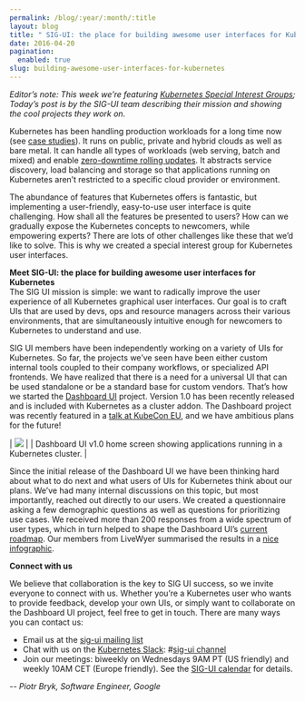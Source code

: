 ```yaml
---
permalink: /blog/:year/:month/:title
layout: blog
title: " SIG-UI: the place for building awesome user interfaces for Kubernetes "
date: 2016-04-20
pagination:
  enabled: true
slug: building-awesome-user-interfaces-for-kubernetes
---
```

_Editor’s note: This week we’re featuring [Kubernetes Special Interest Groups](https://github.com/kubernetes/kubernetes/wiki/Special-Interest-Groups-(SIGs)); Today’s post is by the SIG-UI team describing their mission and showing the cool projects they work on._  

Kubernetes has been handling production workloads for a long time now (see [case studies](http://kubernetes.io/#talkToUs)). It runs on public, private and hybrid clouds as well as bare metal. It can handle all types of workloads (web serving, batch and mixed) and enable [zero-downtime rolling updates](https://www.youtube.com/watch?v=9C6YeyyUUmI). It abstracts service discovery, load balancing and storage so that applications running on Kubernetes aren’t restricted to a specific cloud provider or environment.  

The abundance of features that Kubernetes offers is fantastic, but implementing a user-friendly, easy-to-use user interface is quite challenging. How shall all the features be presented to users? How can we gradually expose the Kubernetes concepts to newcomers, while empowering experts? There are lots of other challenges like these that we’d like to solve. This is why we created a special interest group for Kubernetes user interfaces.  

**Meet SIG-UI: the place for building awesome user interfaces for Kubernetes**  
The SIG UI mission is simple: we want to radically improve the user experience of all Kubernetes graphical user interfaces. Our goal is to craft UIs that are used by devs, ops and resource managers across their various environments, that are simultaneously intuitive enough for newcomers to Kubernetes to understand and use.  

SIG UI members have been independently working on a variety of UIs for Kubernetes. So far, the projects we’ve seen have been either custom internal tools coupled to their company workflows, or specialized API frontends. We have realized that there is a need for a universal UI that can be used standalone or be a standard base for custom vendors. That’s how we started the [Dashboard UI](http://github.com/kubernetes/dashboard) project. Version 1.0 has been recently released and is included with Kubernetes as a cluster addon. The Dashboard project was recently featured in a [talk at KubeCon EU](https://www.youtube.com/watch?v=sARH5zQhovE), and we have ambitious plans for the future!  

| ![](https://lh4.googleusercontent.com/jsHjTjFstXaq17Axu0xduW6Dd5g3EkEUmtStNsPmhvw5pxGuYxnhSRSkspHnpExKd0lBnhkD_F58sM7DVfjlYsGZLOYcKJghhK0cTxAdgk2Cun02RY-hSuUztugHJG8MmTmH8OPM) |
| Dashboard UI v1.0 home screen showing applications running in a Kubernetes cluster. |


Since the initial release of the Dashboard UI we have been thinking hard about what to do next and what users of UIs for Kubernetes think about our plans. We’ve had many internal discussions on this topic, but most importantly, reached out directly to our users. We created a questionnaire asking a few demographic questions as well as questions for prioritizing use cases. We received more than 200 responses from a wide spectrum of user types, which in turn helped to shape the Dashboard UI’s [current roadmap](https://github.com/kubernetes/dashboard/blob/master/docs/devel/roadmap.md). Our members from LiveWyer summarised the results in a [nice infographic](http://static.lwy.io/img/kubernetes_dashboard_infographic.png).&nbsp;  

**Connect with us**    

We believe that collaboration is the key to SIG UI success, so we invite everyone to connect with us. Whether you’re a Kubernetes user who wants to provide feedback, develop your own UIs, or simply want to collaborate on the Dashboard UI project, feel free to get in touch. There are many ways you can contact us:  

- Email us at the [sig-ui mailing list](https://groups.google.com/forum/#!forum/kubernetes-sig-ui)
- Chat with us on the [Kubernetes Slack](http://slack.k8s.io/): #[sig-ui channel](https://kubernetes.slack.com/messages/sig-ui/)
- Join our meetings: biweekly on Wednesdays 9AM PT (US friendly) and weekly 10AM CET (Europe friendly). See the [SIG-UI calendar](https://calendar.google.com/calendar/embed?src=google.com_52lm43hc2kur57dgkibltqc6kc%40group.calendar.google.com&ctz=Europe/Warsaw) for details.&nbsp;

_-- Piotr Bryk, Software Engineer, Google_  
